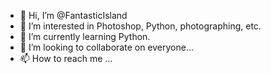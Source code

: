 - 👋 Hi, I’m @FantasticIsland
- 👀 I’m interested in Photoshop, Python, photographing, etc.
- 🌱 I’m currently learning Python.
- 💞️ I’m looking to collaborate on everyone...
- 📫 How to reach me ...

<!---
shentong1314/shentong1314 is a ✨ special ✨ repository because its `README.md` (this file) appears on your GitHub profile.
You can click the Preview link to take a look at your changes.
--->
